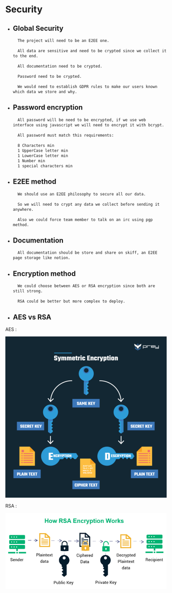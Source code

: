 # Security

- ## Global Security

		The project will need to be an E2EE one.
		
		All data are sensitive and need to be crypted since we collect it to the end.
		
		All documentation need to be crypted.
		
		Password need to be crypted.
		
		We would need to establish GDPR rules to make our users known which data we store and why.
		
- ## Password encryption

		All password will be need to be encrypted, if we use web interface using javascript we will need to encrypt it with bcrypt.
		
		All password must match this requirements:
		
		8 Characters min
		1 UpperCase letter min
		1 LowerCase letter min
		1 Number min
		1 special characters min

- ## E2EE method

		We should use an E2EE philosophy to secure all our data.
		
		So we will need to crypt any data we collect before sending it anywhere.
		
		Also we could force team member to talk on an irc using pgp method.

- ## Documentation

		All documentation should be store and share on skiff, an E2EE page storage like notion.

- ## Encryption method

		We could choose between AES or RSA encryption since both are still strong.
		
		RSA could be better but more complex to deploy.

- ## AES vs RSA

AES : 

![AES](./aes.png)

RSA :

![RSA](./rsa.png)
